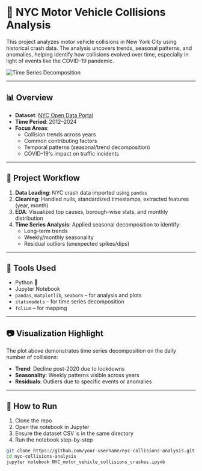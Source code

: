 # 🚗 NYC Motor Vehicle Collisions Analysis

This project analyzes motor vehicle collisions in New York City using historical crash data. The analysis uncovers trends, seasonal patterns, and anomalies, helping identify how collisions evolved over time, especially in light of events like the COVID-19 pandemic.

![Time Series Decomposition](efa154b4-32ea-4823-a27e-85064f41b64e.png)

---

## 📊 Overview

- **Dataset**: [NYC Open Data Portal](https://data.cityofnewyork.us/Transportation/Motor-Vehicle-Collisions-Crashes/h9gi-nx95)
- **Time Period**: 2012–2024
- **Focus Areas**:
  - Collision trends across years
  - Common contributing factors
  - Temporal patterns (seasonal/trend decomposition)
  - COVID-19's impact on traffic incidents

---

## 🧪 Project Workflow

1. **Data Loading**: NYC crash data imported using `pandas`
2. **Cleaning**: Handled nulls, standardized timestamps, extracted features (year, month)
3. **EDA**: Visualized top causes, borough-wise stats, and monthly distribution
4. **Time Series Analysis**: Applied seasonal decomposition to identify:
   - Long-term trends
   - Weekly/monthly seasonality
   - Residual outliers (unexpected spikes/dips)

---

## 📌 Tools Used

- Python 🐍
- Jupyter Notebook
- `pandas`, `matplotlib`, `seaborn` – for analysis and plots
- `statsmodels` – for time series decomposition
- `folium` – for mapping 

---

## 📷 Visualization Highlight

The plot above demonstrates time series decomposition on the daily number of collisions:
- **Trend**: Decline post-2020 due to lockdowns
- **Seasonality**: Weekly patterns visible across years
- **Residuals**: Outliers due to specific events or anomalies

---

## 🚀 How to Run

1. Clone the repo
2. Open the notebook in Jupyter
3. Ensure the dataset CSV is in the same directory
4. Run the notebook step-by-step

```bash
git clone https://github.com/your-username/nyc-collisions-analysis.git
cd nyc-collisions-analysis
jupyter notebook NYC_motor_vehicle_collisions_crashes.ipynb
